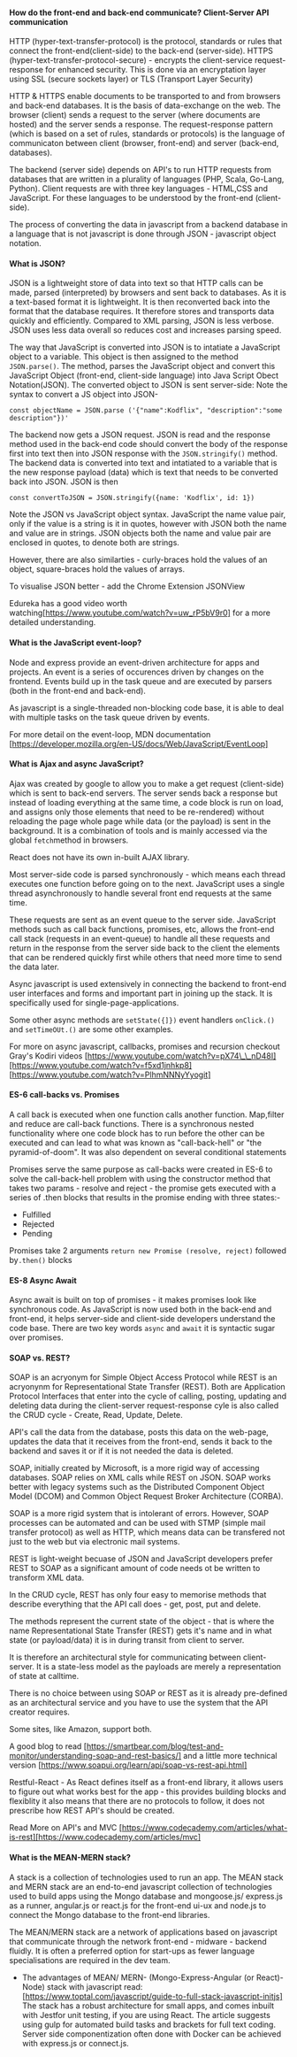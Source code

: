 #### How do the front-end and back-end communicate? Client-Server API communication

HTTP (hyper-text-transfer-protocol) is the protocol, standards or rules that connect the front-end(client-side) to the back-end (server-side). HTTPS (hyper-text-transfer-protocol-secure) - encrypts the client-service request-response for enhanced security. This is done via an encryptation layer using SSL (secure sockets layer) or TLS (Transport Layer Security)

HTTP & HTTPS enable documents to be transported to and from browsers and back-end databases. It is the basis of data-exchange on the web. The browser (client) sends a request to the server (where documents are hosted) and the server sends a response. The request-response pattern (which is based on a set of rules, standards or protocols) is the language of communicaton between client (browser, front-end) and server (back-end, databases).

The backend (server side) depends on API's to run HTTP requests from databases that are written in a plurality of languages (PHP, Scala, Go-Lang, Python). Client requests are with three key languages - HTML,CSS and JavaScript. For these languages to be understood by the front-end (client-side).

The process of converting the data in javascript from a backend database in a language that is not javascript is done through JSON - javascript object notation.

#### What is JSON?

JSON is a lightweight store of data into text so that HTTP calls can be made, parsed (interpreted) by browsers and sent back to databases. As it is a text-based format it is lightweight. It is then reconverted back into the format that the database requires. It therefore stores and transports data quickly and efficiently. Compared to XML parsing, JSON is less verbose. JSON uses less data overall so reduces cost and increases parsing speed.

The way that JavaScript is converted into JSON is to intatiate a JavaScript object to a variable. This object is then assigned to the method `JSON.parse()`. The method, parses the JavaScript object and convert this JavaScript Object (front-end, client-side language) into Java Script Obect Notation(JSON). The converted object to JSON is sent server-side: Note the syntax to convert a JS object into JSON-

`const objectName = JSON.parse ('{"name":Kodflix", "description":"some description"})'`

The backend now gets a JSON request. JSON is read and the response method used in the back-end code should convert the body of the response first into text then into JSON response with the `JSON.stringify()` method. The backend data is converted into text and intatiated to a variable that is the new response payload (data) which is text that needs to be converted back into JSON. JSON is then

`const convertToJSON = JSON.stringify({name: 'Kodflix', id: 1})`

Note the JSON vs JavaScript object syntax. JavaScript the name value pair, only if the value is a string is it in quotes, however with JSON both the name and value are in strings. JSON objects both the name and value pair are enclosed in quotes, to denote both are strings.

However, there are also similarties - curly-braces hold the values of an object, square-braces hold the values of arrays.

To visualise JSON better - add the Chrome Extension JSONView

Edureka has a good video worth watching[https://www.youtube.com/watch?v=uw_rP5bV9r0] for a more detailed understanding.

#### What is the JavaScript event-loop?

Node and express provide an event-driven architecture for apps and projects. An event is a series of occurences driven by changes on the frontend. Events build up in the task queue and are executed by parsers (both in the front-end and back-end).

As javascript is a single-threaded non-blocking code base, it is able to deal with multiple tasks on the task queue driven by events.

For more detail on the event-loop, MDN documentation [https://developer.mozilla.org/en-US/docs/Web/JavaScript/EventLoop]

#### What is Ajax and async JavaScript?

Ajax was created by google to allow you to make a get request (client-side) which is sent to back-end servers. The server sends back a response but instead of loading everything at the same time, a code block is run on load, and assigns only those elements that need to be re-rendered) without reloading the page whole page while data (or the payload) is sent in the background. It is a combination of tools and is mainly accessed via the global `fetch`method in browsers.

React does not have its own in-built AJAX library.

Most server-side code is parsed synchronously - which means each thread executes one function before going on to the next. JavaScript uses a single thread asynchronously to handle several front end requests at the same time.

These requests are sent as an event queue to the server side. JavaScript methods such as call back functions, promises, etc, allows the front-end call stack (requests in an event-queue) to handle all these requests and return in the response from the server side back to the client the elements that can be rendered quickly first while others that need more time to send the data later.

Async javascript is used extensively in connecting the backend to front-end user interfaces and forms and important part in joining up the stack. It is specifically used for single-page-applications.

Some other async methods are `setState({]})` event handlers `onClick.()` and `setTimeOUt.()` are some other examples.

For more on async javascript, callbacks, promises and recursion checkout Gray's Kodiri videos [https://www.youtube.com/watch?v=pX74\_\_nD48I][https://www.youtube.com/watch?v=f5xd1jnhkp8] [https://www.youtube.com/watch?v=PlhmNNNyYyogit]

#### ES-6 call-backs vs. Promises

A call back is executed when one function calls another function. Map,filter and reduce are call-back functions. There is a synchronous nested functionality where one code block has to run before the other can be executed and can lead to what was known as "call-back-hell" or "the pyramid-of-doom". It was also dependent on several conditional statements

Promises serve the same purpose as call-backs were created in ES-6 to solve the call-back-hell problem with using the constructor method that takes two params - resolve and reject - the promise gets executed with a series of .then blocks that results in the promise ending with three states:-

- Fulfilled
- Rejected
- Pending

Promises take 2 arguments `return new Promise (resolve, reject)` followed by`.then()` blocks

#### ES-8 Async Await

Async await is built on top of promises - it makes promises look like synchronous code. As JavaScript is now used both in the back-end and front-end, it helps server-side and client-side developers understand the code base. There are two key words `async` and `await` it is syntactic sugar over promises.

#### SOAP vs. REST?

SOAP is an acryonym for Simple Object Access Protocol while REST is an acryonynm for Representational State Transfer (REST). Both are Application Protocol Interfaces that enter into the cycle of calling, posting, updating and deleting data during the client-server request-response cyle is also called the CRUD cycle - Create, Read, Update, Delete.

API's call the data from the database, posts this data on the web-page, updates the data that it receives from the front-end, sends it back to the backend and saves it or if it is not needed the data is deleted.

SOAP, initially created by Microsoft, is a more rigid way of accessing databases. SOAP relies on XML calls while REST on JSON. SOAP works better with legacy systems such as the Distributed Component Object Model (DCOM) and Common Object Request Broker Architecture (CORBA).

SOAP is a more rigid system that is intolerant of errors. However, SOAP processes can be automated and can be used with STMP (simple mail transfer protocol) as well as HTTP, which means data can be transfered not just to the web but via electronic mail systems.

REST is light-weight becuase of JSON and JavaScript developers prefer REST to SOAP as a significant amount of code needs ot be written to transform XML data.

In the CRUD cycle, REST has only four easy to memorise methods that describe everything that the API call does - get, post, put and delete.

The methods represent the current state of the object - that is where the name Representational State Transfer (REST) gets it's name and in what state (or payload/data) it is in during transit from client to server.

It is therefore an architectural style for communicating between client-server. It is a state-less model as the payloads are merely a representation of state at calltime.

There is no choice between using SOAP or REST as it is already pre-defined as an architectural service and you have to use the system that the API creator requires.

Some sites, like Amazon, support both.

A good blog to read [https://smartbear.com/blog/test-and-monitor/understanding-soap-and-rest-basics/] and a little more technical version [https://www.soapui.org/learn/api/soap-vs-rest-api.html]

Restful-React - As React defines itself as a front-end library, it allows users to figure out what works best for the app - this provides building blocks and flexiblity it also means that there are no protocols to follow, it does not prescribe how REST API's should be created.

Read More on API's and MVC [https://www.codecademy.com/articles/what-is-rest][https://www.codecademy.com/articles/mvc]

#### What is the MEAN-MERN stack?

A stack is a collection of technologies used to run an app. The MEAN stack and MERN stack are an end-to-end javascript collection of technologies used to build apps using the Mongo database and mongoose.js/ express.js as a runner, angular.js or react.js for the front-end ui-ux and node.js to connect the Mongo database to the front-end libraries.

The MEAN/MERN stack are a network of applications based on javascript that communicate through the network front-end - midware - backend fluidly. It is often a preferred option for start-ups as fewer language specialisations are required in the dev team.

- The advantages of MEAN/ MERN- (Mongo-Express-Angular (or React)-Node) stack with javascript read: [https://www.toptal.com/javascript/guide-to-full-stack-javascript-initjs] The stack has a robust architecture for small apps, and comes inbuilt with Jestfor unit testing, if you are using React. The article suggests using gulp for automated build tasks and brackets for full text coding. Server side componentization often done with Docker can be achieved with express.js or connect.js.
